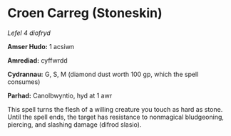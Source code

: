 # Croen Carreg (Stoneskin)

*Lefel 4 diofryd*

**Amser Hudo:** 1 acsiwn

**Amrediad:** cyffwrdd

**Cydrannau:** G, S, M (diamond dust worth 100 gp, which the spell consumes)

**Parhad:** Canolbwyntio, hyd at 1 awr

This spell turns the flesh of a willing creature you touch as hard as stone. Until the spell ends, the target has resistance to nonmagical bludgeoning, piercing, and slashing damage (difrod slasio).